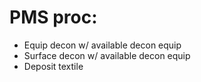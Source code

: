 # PMS proc:

* Equip decon w/ available decon equip
* Surface decon w/ available decon equip
* Deposit textile 